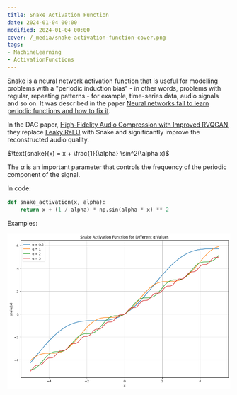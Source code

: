```yaml
---
title: Snake Activation Function
date: 2024-01-04 00:00
modified: 2024-01-04 00:00
cover: /_media/snake-activation-function-cover.png
tags:
- MachineLearning
- ActivationFunctions
---
```


Snake is a neural network activation function that is useful for modelling problems with a "periodic induction bias" - in other words, problems with regular, repeating patterns - for example, time-series data, audio signals and so on. It was described in the paper [Neural networks fail to learn periodic functions and how to fix it](../../../permanent/neural-networks-fail-to-learn-periodic-functions-and-how-to-fix-it.md).

In the DAC paper, [High-Fidelity Audio Compression with Improved RVQGAN](../reference/papers/high-fidelity-audio-compression-with-improved-rvqgan.md), they replace [Leaky ReLU](../../../permanent/leaky-relu.md) with Snake and significantly improve the reconstructed audio quality.

$\text{snake}(x) = x + \frac{1}{\alpha} \sin^2(\alpha x)$

The $\alpha$ is an important parameter that controls the frequency of the periodic component of the signal. 

In code:

```python
def snake_activation(x, alpha):
    return x + (1 / alpha) * np.sin(alpha * x) ** 2
```

Examples:

![](../_media/snake-activate-examples.png)
